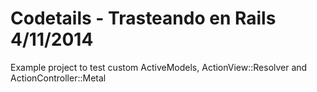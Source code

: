 # Codetails - Trasteando en Rails 4/11/2014

Example project to test custom ActiveModels, ActionView::Resolver and ActionController::Metal


